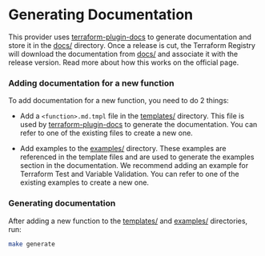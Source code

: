 # Generating Documentation

This provider uses [terraform-plugin-docs](https://github.com/hashicorp/terraform-plugin-docs/) to generate documentation and store it in the [docs/](https://github.com/hashicorp/terraform-provider-assert/tree/main/docs) directory. Once a release is cut, the Terraform Registry will download the documentation from [docs/](https://github.com/hashicorp/terraform-provider-assert/tree/main/docs) and associate it with the release version. Read more about how this works on the official page.

### Adding documentation for a new function

To add documentation for a new function, you need to do 2 things:

* Add a `<function>.md.tmpl` file in the [templates/](https://github.com/hashicorp/terraform-provider-assert/tree/main/templates) directory. This file is used by [terraform-plugin-docs](https://github.com/hashicorp/terraform-plugin-docs/) to generate the documentation. You can refer to one of the existing files to create a new one.

* Add examples to the [examples/](https://github.com/hashicorp/terraform-provider-assert/tree/main/examples) directory. These examples are referenced in the template files and are used to generate the examples section in the documentation. We recommend adding an example for Terraform Test and Variable Validation. You can refer to one of the existing examples to create a new one.


### Generating documentation

After adding a new function to the [templates/](https://github.com/hashicorp/terraform-provider-assert/tree/main/templates) and [examples/](https://github.com/hashicorp/terraform-provider-assert/tree/main/examples) directories, run:

```sh
make generate
```
